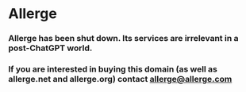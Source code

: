 # Allerge
### Allerge has been shut down. Its services are irrelevant in a post-ChatGPT world.
### If you are interested in buying this domain (as well as allerge.net and allerge.org) contact allerge@allerge.com
